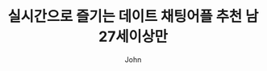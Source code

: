 ﻿---
layout: post
title:  "실시간으로 즐기는 데이트 채팅어플 추천 남 27세이상만"
author: John
categories: [ 어플추천 ]
tags: [ 셀럽튜브, 영상채팅앱, 영상채팅, 영상채팅어플, 화상채팅, 신개념화상채팅 ]
image: http://img.tenping.kr/Content/Upload/Images/2019040414340001_Dis_20190404151551.jpg 
description: "셀럽들과 핫하게 1대1 영상 채팅 앱 '셀럽튜브'IOS버전 (남 27세이상만)"
toc: true
toc_sticky: true
---

<!-- <br>
<div style="display:inline-block; width:100%; text-align:center;"><div style="display:inline-block;"><div style="margin:10px; padding:15px; background:#fff; border:1px solid #dae2e3;"><div style="width:100%; max-width:800px;"><a href="http://alred.me/t6os1i01k3" target="_blank"><img src="http://img.tenping.kr/Content/Upload/Images/2019040414340001_Dis_20190404151551.jpg" width="100%" style="width:100%; height:auto; border-radius:0;" alt=""></a></div><div style="margin:10px;"><div style="margin:5px 0; color:#333; font-size:16px; line-height:1.4em; height:2.6em; display:-webkit-box; text-overflow:ellipsis; -webkit-line-clamp:2; -webkit-box-orient:vertical; word-wrap:break-word; font-weight:300; text-align:left; overflow:hidden; max-width:400px;">셀럽들과 핫하게, 1대1 영상 채팅 앱 '셀럽튜브' IOS 버전 (남 27세이상만)</div></div><div style="width:100%; margin:20px 0 5px; background-color:#f5fbff; text-align:left;"><a href="http://alred.me/t6os1i01k3" target="_blank" style="text-decoration:none; display:block;"><div style="padding:17px 0; background-color:#dcf3ff;"><div style="line-height:1.4; margin:0; padding:0 0 0 20px; color:#234f83; font-size:21px; font-weight:300; display:inline-block;">상담 신청하기</div><div style="margin-right:20px; margin-top:-6px; float:right; display:inline-block; color:#234f83; font-size:30px; font-weight:300;">»</div></div></a></div></div></div></div>                                        
<br>
셀럽들과 핫하게, 1대1 영상 채팅 앱 '셀럽튜브' IOS 버전 (남 27세이상만)
<br>설치하기 : <a href="http://alred.me/t6os1i01k3" target="_blank">http://alred.me/t6os1i01k3</a>
<br>
<br>'지금까지 이런 앱은 없었다. 이것은 영상 채팅인가, 셀럽튜브인가'
<br>
<br>테이크미·픽미 영상채팅 어플의 계보를 잇다.
<br>'셀럽튜브' iOS 버전 드디어 출시!
<br>
<br>셀럽들은 TV에서만 볼 수 있다? NO NO NO!
<br>이젠 TV보다 더 화끈한 '셀럽튜브'에서 1대1 영상 채팅을 즐겨보세요.
<br>
<br>스카이 캐슬보다도 더 높게, 홍콩 캐슬로 인도할 '셀럽튜브'
<br>지금 바로 가즈아!
<br>
<br>['셀럽튜브'는 이런 분들에게 적극 추천합니다]
<br>1. 혼밥·혼술 등 혼자인걸 좋아하면서도 동시에 다른 사람들과 관계도 맺고 싶은 분들
<br>2. 셀럽들과 톡하는 것을 즐겨하시는 분들
<br>3. 낯선 사람과 대화하는 것에 거리낌 없으신 분들
<br>4. 이참에 새로운 인연을 만나 흥분의 도가니에 빠져보실 분들
<br>5. 자신의 원하는 이상형을 골라 만나보고 싶은 분들
<br>
<br>[이런 분들은 죄송하지만 가입하지 말아 주세요]
<br>1. 화상 채팅·영상 채팅 시 음란·조건 만남을 생각하시고 오신 분들 (이런 분들은 영구 정지시킵니다)
<br>2. 그 외 이성과 영상 채팅 시 금전적·음란적 행위 등의 과도한 요구를 하는 경우 (이런 분들 또한 영구 정지시킵니다)
<br>
<br>
<a href="http://alred.me/t6os1i01k3" target="_blank"><img src="https://lh3.google.com/u/0/d/1KiJRqGKraXyO-gfvCNgPY_5-jvKmB6_z=w3840-h1858-iv1"></a>
<br>
<a href="http://alred.me/t6os1i01k3" target="_blank"><img src="https://lh3.google.com/u/0/d/1KIsUbWdAUmz5-j670Ss_E4jx4XJ6nxig=w2730-h1858-iv1"></a>
<br>
<a href="http://alred.me/t6os1i01k3" target="_blank"><img src="https://lh3.google.com/u/0/d/1MPdPj7eYJ5WyFiYISzGxuY_yjdGoUDi4=w2730-h1858-iv1"></a>
<br>
<a href="http://alred.me/t6os1i01k3" target="_blank"><img src="https://lh3.google.com/u/0/d/1oX1SRgBscM6kmRtB7g67jK_3SIAkHsp2=w2730-h1858-iv1"></a>
<p>
<small>
    <div align="center">이 글은 텐핑이 추천한 제품의 이용후기가 포함되었으며, 작성자에게 수수료가 지급됩니다.</div>
</small>
</p> -->

